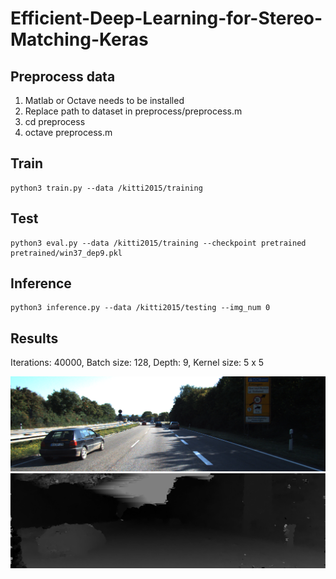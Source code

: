 # Efficient-Deep-Learning-for-Stereo-Matching-Keras

## Preprocess data
1. Matlab or Octave needs to be installed
2. Replace path to dataset in preprocess/preprocess.m
3. cd preprocess
4. octave preprocess.m


## Train

    python3 train.py --data /kitti2015/training

## Test

    python3 eval.py --data /kitti2015/training --checkpoint pretrained pretrained/win37_dep9.pkl

## Inference

    python3 inference.py --data /kitti2015/testing --img_num 0


## Results
Iterations: 40000, Batch size: 128, Depth: 9, Kernel size: 5 x 5

![Left image](images/win37_dep9_left.png)
![Predicted disparity](images/win37_dep9.png)
